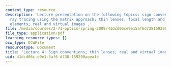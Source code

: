 ```yaml
---
content_type: resource
description: 'Lecture presentation on the following topics: sign conventions; paraxial
  ray tracing using the matrix approach; thin lenses; focal length and power of optical
  elements; real and virtual images .'
file: /media/courses/2-71-optics-spring-2009/41dcd06ce9e15af6d738159290aeea1e_MIT2_71S09_lec04.pdf
file_type: application/pdf
learning_resource_types: []
ocw_type: OCWFile
resourcetype: Document
title: 'Lecture 4: Sign conventions; thin lenses; real and virtual images'
uid: 41dcd06c-e9e1-5af6-d738-159290aeea1e
---
```

